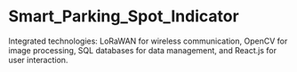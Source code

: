# Smart_Parking_Spot_Indicator
Integrated technologies: LoRaWAN for wireless communication, OpenCV for image processing, SQL databases for data management, and React.js for user interaction.
